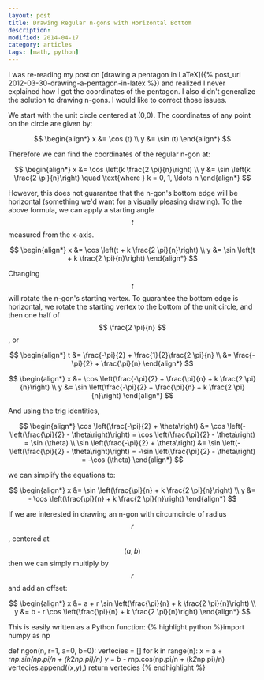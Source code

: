 ```yaml
---
layout: post
title: Drawing Regular n-gons with Horizontal Bottom
description: 
modified: 2014-04-17
category: articles
tags: [math, python]
---
```


I was re-reading my post on [drawing a pentagon in LaTeX]({% post_url 2012-03-30-drawing-a-pentagon-in-latex %}) and realized I never explained how I got the coordinates of the pentagon. 
I also didn't generalize the solution to drawing n-gons.
I would like to correct those issues.

We start with the unit circle centered at (0,0).
The coordinates of any point on the circle are given by:

$$
\begin{align*}
x &= \cos (t) \\
y &= \sin (t)
\end{align*}
$$

Therefore we can find the coordinates of the regular n-gon at:

$$
\begin{align*}
x &= \cos \left(k \frac{2 \pi}{n}\right) \\
y &= \sin \left(k \frac{2 \pi}{n}\right) \quad \text{where } k = 0, 1, \ldots n
\end{align*}
$$

However, this does not guarantee that the n-gon's bottom edge will be horizontal (something we'd want for a visually pleasing drawing).
To the above formula, we can apply a starting angle $$t$$ measured from the x-axis.

$$
\begin{align*}
x &= \cos \left(t + k \frac{2 \pi}{n}\right) \\
y &= \sin \left(t + k \frac{2 \pi}{n}\right)
\end{align*}
$$

Changing $$t$$ will rotate the n-gon's starting vertex.
To guarantee the bottom edge is horizontal, we rotate the starting vertex to the bottom of the unit circle, and then one half of $$ \frac{2 \pi}{n} $$, or 

$$
\begin{align*}
t &= \frac{-\pi}{2} + \frac{1}{2}\frac{2 \pi}{n} \\
  &= \frac{-\pi}{2} + \frac{\pi}{n}
\end{align*}
$$

$$
\begin{align*}
x &= \cos \left(\frac{-\pi}{2} + \frac{\pi}{n} + k \frac{2 \pi}{n}\right) \\
y &= \sin \left(\frac{-\pi}{2} + \frac{\pi}{n} + k \frac{2 \pi}{n}\right)
\end{align*}
$$

And using the trig identities,

$$
\begin{align*}
\cos \left(\frac{-\pi}{2} + \theta\right) 
    &= \cos \left(-\left(\frac{\pi}{2} - \theta\right)\right) 
    = \cos \left(\frac{\pi}{2} - \theta\right) 
    = \sin (\theta) \\
\sin \left(\frac{-\pi}{2} + \theta\right) 
    &= \sin \left(-\left(\frac{\pi}{2} - \theta\right)\right) 
    = -\sin \left(\frac{\pi}{2} - \theta\right) 
    = -\cos (\theta)
\end{align*}
$$

we can simplify the equations to:

$$
\begin{align*}
x &= \sin \left(\frac{\pi}{n} + k \frac{2 \pi}{n}\right) \\
y &= - \cos \left(\frac{\pi}{n} + k \frac{2 \pi}{n}\right)
\end{align*}
$$

If we are interested in drawing an n-gon with circumcircle of radius $$r$$, centered at $$(a,b)$$ 
then we can simply multiply by $$r$$ and add an offset:

$$
\begin{align*}
x &= a + r \sin \left(\frac{\pi}{n} + k \frac{2 \pi}{n}\right) \\
y &= b - r \cos \left(\frac{\pi}{n} + k \frac{2 \pi}{n}\right)
\end{align*}
$$

This is easily written as a Python function:
{% highlight python %}import numpy as np

def ngon(n, r=1, a=0, b=0):
    vertecies = []
    for k in range(n):
        x = a + r*np.sin(np.pi/n + (k*2*np.pi)/n)
        y = b - r*np.cos(np.pi/n + (k*2*np.pi)/n)
        vertecies.append((x,y),)
    return vertecies
{% endhighlight %}

